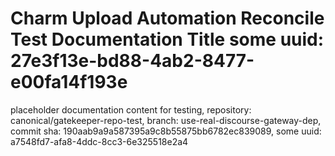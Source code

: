 # Charm Upload Automation Reconcile Test Documentation Title some uuid: 27e3f13e-bd88-4ab2-8477-e00fa14f193e
 placeholder documentation content for testing,  repository: canonical/gatekeeper-repo-test,  branch: use-real-discourse-gateway-dep,  commit sha: 190aab9a9a587395a9c8b55875bb6782ec839089,  some uuid: a7548fd7-afa8-4ddc-8cc3-6e325518e2a4

